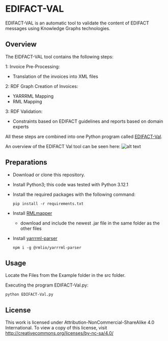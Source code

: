 # EDIFACT-VAL

EDIFACT-VAL is an automatic tool to validate the content of EDIFACT messages using Knowledge Graphs technologies. 

## Overview 

The EIDFACT-VAL tool contains the following steps: 

1: Invoice Pre-Processing:
  - Translation of the invoices into XML files

2: RDF Graph Creation of Invoices: 
  - YARRRML Mapping 
  - RML Mapping

3: RDF Validation:  
  - Constraints based on EDIFACT guidelines and reports based on domain experts  

All these steps are combined into one Python program called [EDIFACT-Val](https://github.com/johannesmaekelburg/EDIFACT-VAL/blob/80c39b8e2d579a63a7ee9213840585c6fad5d32c/src/EDIFACT-Val.py).

An overview of the EDIFACT Val tool can be seen here: 
![alt text](https://github.com/johannesmaekelburg/EDIFACT-VAL/blob/80c39b8e2d579a63a7ee9213840585c6fad5d32c/docs/EDIFACT-VAL%20Overview%20.png)

## Preparations

- Download or clone this repository.
- Install Python3; this code was tested with Python 3.12.1
- Install the required  packages with the following command:
   ```
  pip install -r requirements.txt
  ````
  
- Install [RMLmapper](https://github.com/RMLio/rmlmapper-java)
  - download and include the newest .jar file in the same folder as the other files 
- Install [yarrrml-parser](https://github.com/RMLio/yarrrml-parser)
  ```
  npm i -g @rmlio/yarrrml-parser
  ```


## Usage

Locate the Files from the Example folder in the src folder. 

Executing the program EDIFACT-Val.py:
```
python EDIFACT-Val.py
```

## License

This work is licensed under Attribution-NonCommercial-ShareAlike 4.0 International. To view a copy of this license, visit http://creativecommons.org/licenses/by-nc-sa/4.0/
